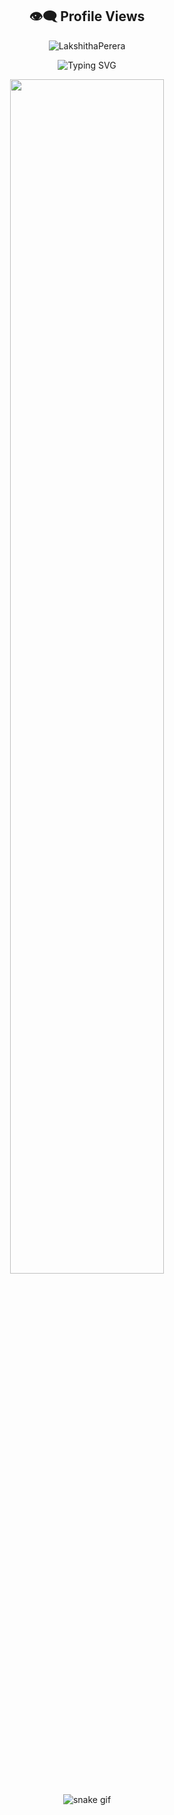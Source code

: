 <!-- Profile View Section Start -->

<h2 align="center">👁️‍🗨️ Profile Views</h2>

<p align="center">
  <img src="https://komarev.com/ghpvc/?username=LakshithaPerera&label=Profile%20Views&color=0e75b6&style=flat-square" alt="LakshithaPerera" />
</p>

<p align="center">
  <img src="https://readme-typing-svg.demolab.com?font=Fira+Code&size=22&pause=1000&center=true&vCenter=true&width=435&lines=Thanks+for+visiting!+🙏;Stay+connected+%F0%9F%9A%80;Keep+learning+%F0%9F%93%9A;Hack+the+planet+%F0%9F%94%90" alt="Typing SVG" />
</p>

<!-- Add a glowing GIF or animation for aesthetics -->
<p align="center">
  <img src="https://raw.githubusercontent.com/roshanrahman/GIFs/main/cyberpunk_bar.gif" width="70%" />
</p>

<!-- Contribution snake animation -->
<p align="center">
  <img src="https://github.com/LakshithaPerera/LakshithaPerera/raw/output/github-contribution-grid-snake.svg" alt="snake gif" />
</p>

<!-- Profile View Section End -->
